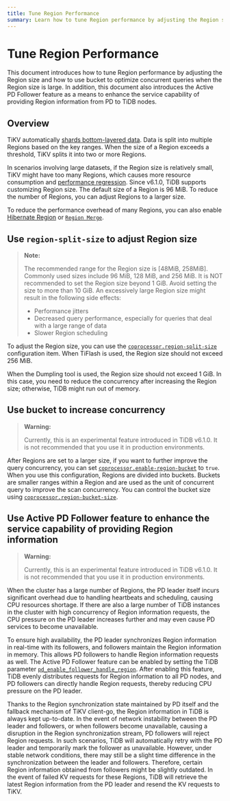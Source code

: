 ```yaml
---
title: Tune Region Performance
summary: Learn how to tune Region performance by adjusting the Region size and how to use buckets to optimize concurrent queries when the Region size is large.
---
```


# Tune Region Performance

This document introduces how to tune Region performance by adjusting the Region size and how to use bucket to optimize concurrent queries when the Region size is large. In addition, this document also introduces the Active PD Follower feature as a means to enhance the service capability of providing Region information from PD to TiDB nodes.

## Overview

TiKV automatically [shards bottom-layered data](/best-practices/tidb-best-practices.md#data-sharding). Data is split into multiple Regions based on the key ranges. When the size of a Region exceeds a threshold, TiKV splits it into two or more Regions.

In scenarios involving large datasets, if the Region size is relatively small, TiKV might have too many Regions, which causes more resource consumption and [performance regression](/best-practices/massive-regions-best-practices.md#performance-problem). Since v6.1.0, TiDB supports customizing Region size. The default size of a Region is 96 MiB. To reduce the number of Regions, you can adjust Regions to a larger size.

To reduce the performance overhead of many Regions, you can also enable [Hibernate Region](/best-practices/massive-regions-best-practices.md#method-4-increase-the-number-of-tikv-instances) or [`Region Merge`](/best-practices/massive-regions-best-practices.md#method-5-adjust-raft-base-tick-interval).

## Use `region-split-size` to adjust Region size

> **Note:**
>
> The recommended range for the Region size is [48MiB, 258MiB]. Commonly used sizes include 96 MiB, 128 MiB, and 256 MiB. It is NOT recommended to set the Region size beyond 1 GiB. Avoid setting the size to more than 10 GiB. An excessively large Region size might result in the following side effects:
>
> + Performance jitters
> + Decreased query performance, especially for queries that deal with a large range of data
> + Slower Region scheduling

To adjust the Region size, you can use the [`coprocessor.region-split-size`](/tikv-configuration-file.md#region-split-size) configuration item. When TiFlash is used, the Region size should not exceed 256 MiB.

When the Dumpling tool is used, the Region size should not exceed 1 GiB. In this case, you need to reduce the concurrency after increasing the Region size; otherwise, TiDB might run out of memory.

## Use bucket to increase concurrency

> **Warning:**
>
> Currently, this is an experimental feature introduced in TiDB v6.1.0. It is not recommended that you use it in production environments.

After Regions are set to a larger size, if you want to further improve the query concurrency, you can set [`coprocessor.enable-region-bucket`](/tikv-configuration-file.md#enable-region-bucket-new-in-v610) to `true`. When you use this configuration, Regions are divided into buckets. Buckets are smaller ranges within a Region and are used as the unit of concurrent query to improve the scan concurrency. You can control the bucket size using [`coprocessor.region-bucket-size`](/tikv-configuration-file.md#region-bucket-size-new-in-v610).

## Use Active PD Follower feature to enhance the service capability of providing Region information

> **Warning:**
>
> Currently, this is an experimental feature introduced in TiDB v6.1.0. It is not recommended that you use it in production environments.

When the cluster has a large number of Regions, the PD leader itself incurs significant overhead due to handling heartbeats and scheduling, causing CPU resources shortage. If there are also a large number of TiDB instances in the cluster with high concurrency of Region information requests, the CPU pressure on the PD leader increases further and may even cause PD services to become unavailable.

To ensure high availability, the PD leader synchronizes Region information in real-time with its followers, and followers maintain the Region information in memory. This allows PD followers to handle Region information requests as well. The Active PD Follower feature can be enabled by setting the TiDB parameter [`pd_enable_follower_handle_region`](/system-variables.md#pd_enable_follower_handle_region-new-in-v760). After enabling this feature, TiDB evenly distributes requests for Region information to all PD nodes, and PD followers can directly handle Region requests, thereby reducing CPU pressure on the PD leader.

Thanks to the Region synchronization state maintained by PD itself and the fallback mechanism of TiKV client-go, the Region information in TiDB is always kept up-to-date. In the event of network instability between the PD leader and followers, or when followers become unavailable, causing a disruption in the Region synchronization stream, PD followers will reject Region requests. In such scenarios, TiDB will automatically retry with the PD leader and temporarily mark the follower as unavailable. However, under stable network conditions, there may still be a slight time difference in the synchronization between the leader and followers. Therefore, certain Region information obtained from followers might be slightly outdated. In the event of failed KV requests for these Regions, TiDB will retrieve the latest Region information from the PD leader and resend the KV requests to TiKV. 